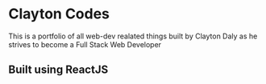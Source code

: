 # Clayton Codes

This is a portfolio of all web-dev realated things built by Clayton Daly as he strives to become a Full Stack Web Developer

## Built using ReactJS